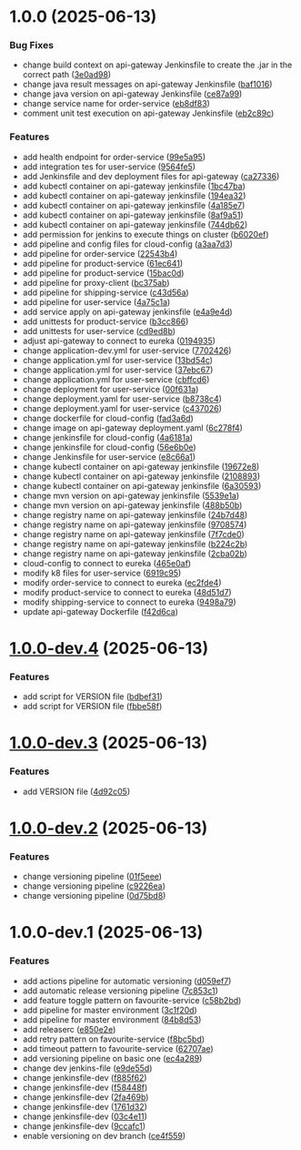 # 1.0.0 (2025-06-13)


### Bug Fixes

* change build context on api-gateway Jenkinsfile to create the .jar in the correct path ([3e0ad98](https://github.com/yuluka/ecommerce-microservice-backend-app/commit/3e0ad98c9e15b05d5b26130eab35185c4ea8e1eb))
* change java result messages on api-gateway Jenkinsfile ([baf1016](https://github.com/yuluka/ecommerce-microservice-backend-app/commit/baf10167749882056a0d48aaa60d204be61291f2))
* change java version on api-gateway Jenkinsfile ([ce87a99](https://github.com/yuluka/ecommerce-microservice-backend-app/commit/ce87a99463b0b7b2711ead7d423c0ba03aadd0b1))
* change service name for order-service ([eb8df83](https://github.com/yuluka/ecommerce-microservice-backend-app/commit/eb8df838662c2a6e7f383fcd6cb541abe88761b9))
* comment unit test execution on api-gateway Jenkinsfile ([eb2c89c](https://github.com/yuluka/ecommerce-microservice-backend-app/commit/eb2c89cf057e25fcced46002c132150a27bf01ef))


### Features

* add health endpoint for order-service ([99e5a95](https://github.com/yuluka/ecommerce-microservice-backend-app/commit/99e5a95fa4a12207beca393b7f68bb5b066a082d))
* add integration tes for user-service ([9564fe5](https://github.com/yuluka/ecommerce-microservice-backend-app/commit/9564fe505f82f10b255f675852fcf110ffc65987))
* add Jenkinsfile and dev deployment files for api-gateway ([ca27336](https://github.com/yuluka/ecommerce-microservice-backend-app/commit/ca27336206d69268e3ac4fc965f77302e894d4f8))
* add kubectl container on api-gateway jenkinsfile ([1bc47ba](https://github.com/yuluka/ecommerce-microservice-backend-app/commit/1bc47ba1b1b99eb3c8781c67a5bb52282dd60616))
* add kubectl container on api-gateway jenkinsfile ([194ea32](https://github.com/yuluka/ecommerce-microservice-backend-app/commit/194ea32a26eede71462ce7d2ee1a8dba856d82c0))
* add kubectl container on api-gateway jenkinsfile ([4a185e7](https://github.com/yuluka/ecommerce-microservice-backend-app/commit/4a185e7b423fae30470fad7c45d232b83d627dfb))
* add kubectl container on api-gateway jenkinsfile ([8af9a51](https://github.com/yuluka/ecommerce-microservice-backend-app/commit/8af9a51525d491c76c58523df33b3ff1b629c71e))
* add kubectl container on api-gateway jenkinsfile ([744db62](https://github.com/yuluka/ecommerce-microservice-backend-app/commit/744db627c683f7c3f9d1b20607907e7b9605cc2b))
* add permission for jenkins to execute things on cluster ([b6020ef](https://github.com/yuluka/ecommerce-microservice-backend-app/commit/b6020eff3c5d9a63ddd853508be5b7a44111bcf1))
* add pipeline and config files for cloud-config ([a3aa7d3](https://github.com/yuluka/ecommerce-microservice-backend-app/commit/a3aa7d33346b1a974e3e7c662348743fabc124d5))
* add pipeline for order-service ([22543b4](https://github.com/yuluka/ecommerce-microservice-backend-app/commit/22543b45b390e92c0a24d4785cff7877de4a1942))
* add pipeline for product-service ([61ec641](https://github.com/yuluka/ecommerce-microservice-backend-app/commit/61ec64116760ed405a205b6717985781689d0e6a))
* add pipeline for product-service ([15bac0d](https://github.com/yuluka/ecommerce-microservice-backend-app/commit/15bac0dbc63ed4b78c5ef50347b42811d5eee715))
* add pipeline for proxy-client ([bc375ab](https://github.com/yuluka/ecommerce-microservice-backend-app/commit/bc375ab30368ebd7d390a251a77e399141bb905b))
* add pipeline for shipping-service ([c43d56a](https://github.com/yuluka/ecommerce-microservice-backend-app/commit/c43d56a4b1cc1a47f548cda2096d8dcad28e0e1b))
* add pipeline for user-service ([4a75c1a](https://github.com/yuluka/ecommerce-microservice-backend-app/commit/4a75c1af452c15fc006885758f5b340a29088f71))
* add service apply on api-gateway jenkinsfile ([e4a9e4d](https://github.com/yuluka/ecommerce-microservice-backend-app/commit/e4a9e4da811d00bf29872e0aa10c8fc07dbf7132))
* add unittests for product-service ([b3cc866](https://github.com/yuluka/ecommerce-microservice-backend-app/commit/b3cc8662a5f826e26441c38acde5d13f2533212d))
* add unittests for user-service ([cd9ed8b](https://github.com/yuluka/ecommerce-microservice-backend-app/commit/cd9ed8b1bc9503dc3175d47e2c6042c6c5a3d3e6))
* adjust api-gateway to connect to eureka ([0194935](https://github.com/yuluka/ecommerce-microservice-backend-app/commit/0194935c20551a1fdd4170c41e5f247ca33f8c12))
* change application-dev.yml for user-service ([7702426](https://github.com/yuluka/ecommerce-microservice-backend-app/commit/7702426bcb1f188d2750aee420effda28d06333d))
* change application.yml for user-service ([13bd54c](https://github.com/yuluka/ecommerce-microservice-backend-app/commit/13bd54cfd4ab7b995118494a9c8c33b77ea0d012))
* change application.yml for user-service ([37ebc67](https://github.com/yuluka/ecommerce-microservice-backend-app/commit/37ebc67dd112b879a53f022740e45d6a303b576f))
* change application.yml for user-service ([cbffcd6](https://github.com/yuluka/ecommerce-microservice-backend-app/commit/cbffcd682e9f38ff36cceb5a855a8cab1dd28ff1))
* change deployment for user-service ([00f631a](https://github.com/yuluka/ecommerce-microservice-backend-app/commit/00f631a425ae6dcacd4904324b58b49341cf1076))
* change deployment.yaml for user-service ([b8738c4](https://github.com/yuluka/ecommerce-microservice-backend-app/commit/b8738c461e7e82308b98292ead7e31e9cb862acf))
* change deployment.yaml for user-service ([c437026](https://github.com/yuluka/ecommerce-microservice-backend-app/commit/c437026ada24c5b22ccc5f1e6570cbd660291594))
* change dockerfile for cloud-config ([fad3a6d](https://github.com/yuluka/ecommerce-microservice-backend-app/commit/fad3a6d05f8f45ce62de709a9b7fd6d4163184ff))
* change image on api-gateway deployment.yaml ([6c278f4](https://github.com/yuluka/ecommerce-microservice-backend-app/commit/6c278f45e048543b8a2d59bbdbb1dbfdf6cb7305))
* change jenkinsfile for cloud-config ([4a6181a](https://github.com/yuluka/ecommerce-microservice-backend-app/commit/4a6181aa172fab5d4e26ccccda9a9f31eb53208f))
* change jenkinsfile for cloud-config ([56e6b0e](https://github.com/yuluka/ecommerce-microservice-backend-app/commit/56e6b0e32e1c9e5eecf13049eb68f95678943767))
* change Jenkinsfile for user-service ([e8c66a1](https://github.com/yuluka/ecommerce-microservice-backend-app/commit/e8c66a1e37a92dbfa043b3fc717bc0aaca9d8683))
* change kubectl container on api-gateway jenkinsfile ([19672e8](https://github.com/yuluka/ecommerce-microservice-backend-app/commit/19672e8d1568656aae05bc62cf025ae5ca413c73))
* change kubectl container on api-gateway jenkinsfile ([2108893](https://github.com/yuluka/ecommerce-microservice-backend-app/commit/2108893b2cd955b1d945310b35df69818ac51dd6))
* change kubectl container on api-gateway jenkinsfile ([6a30593](https://github.com/yuluka/ecommerce-microservice-backend-app/commit/6a30593199dc977f0c1e8f5ffd7c0b91ca3af049))
* change mvn version on api-gateway jenkinsfile ([5539e1a](https://github.com/yuluka/ecommerce-microservice-backend-app/commit/5539e1acdbbf099ea9d37d16652f3bc06c306a95))
* change mvn version on api-gateway jenkinsfile ([488b50b](https://github.com/yuluka/ecommerce-microservice-backend-app/commit/488b50b84dda18090df68c2b6afd8235ca175914))
* change registry name on api-gateway jenkinsfile ([24b7d48](https://github.com/yuluka/ecommerce-microservice-backend-app/commit/24b7d4810d40aa5c6d6bd1589dedda8453f41d50))
* change registry name on api-gateway jenkinsfile ([9708574](https://github.com/yuluka/ecommerce-microservice-backend-app/commit/9708574cdd7d90e0b11fbb6929c25553b3b1b2ec))
* change registry name on api-gateway jenkinsfile ([7f7cde0](https://github.com/yuluka/ecommerce-microservice-backend-app/commit/7f7cde09aef95efc12b17b956769f69caf09b790))
* change registry name on api-gateway jenkinsfile ([b224c2b](https://github.com/yuluka/ecommerce-microservice-backend-app/commit/b224c2b1c8827d2d6202dbfb28b4cc1e05956ed8))
* change registry name on api-gateway jenkinsfile ([2cba02b](https://github.com/yuluka/ecommerce-microservice-backend-app/commit/2cba02b7506a3d7ba531f1565aac1398e40ca790))
* cloud-config to connect to eureka ([465e0af](https://github.com/yuluka/ecommerce-microservice-backend-app/commit/465e0af38cb2c37a063226cfb9d99d67e6b53168))
* modify k8 files for user-service ([6919c95](https://github.com/yuluka/ecommerce-microservice-backend-app/commit/6919c95bf51d902ef92a29777ec89c1d09719fae))
* modify order-service to connect to eureka ([ec2fde4](https://github.com/yuluka/ecommerce-microservice-backend-app/commit/ec2fde4c4e0fe847ee4bd90c4ff46c3b726d6060))
* modify product-service to connect to eureka ([48d51d7](https://github.com/yuluka/ecommerce-microservice-backend-app/commit/48d51d78a77c15668b120dc7ccdb911628425edc))
* modify shipping-service to connect to eureka ([9498a79](https://github.com/yuluka/ecommerce-microservice-backend-app/commit/9498a79ab666f124d71d2d9e06f21058d178ced7))
* update api-gateway Dockerfile ([f42d6ca](https://github.com/yuluka/ecommerce-microservice-backend-app/commit/f42d6ca8d36a0291298318704ac30e22b8ffd3a2))

# [1.0.0-dev.4](https://github.com/jpnino1018/ecommerce-microservice-backend-app/compare/v1.0.0-dev.3...v1.0.0-dev.4) (2025-06-13)


### Features

* add script for VERSION file ([bdbef31](https://github.com/jpnino1018/ecommerce-microservice-backend-app/commit/bdbef31cb964b038db72da8e4243141034f90952))
* add script for VERSION file ([fbbe58f](https://github.com/jpnino1018/ecommerce-microservice-backend-app/commit/fbbe58f0db437fa32d17c8b9b560ee51244a0272))

# [1.0.0-dev.3](https://github.com/jpnino1018/ecommerce-microservice-backend-app/compare/v1.0.0-dev.2...v1.0.0-dev.3) (2025-06-13)


### Features

* add VERSION file ([4d92c05](https://github.com/jpnino1018/ecommerce-microservice-backend-app/commit/4d92c05fdb67f43a8a138f93dd6148b771a213b8))

# [1.0.0-dev.2](https://github.com/jpnino1018/ecommerce-microservice-backend-app/compare/v1.0.0-dev.1...v1.0.0-dev.2) (2025-06-13)


### Features

* change versioning pipeline ([01f5eee](https://github.com/jpnino1018/ecommerce-microservice-backend-app/commit/01f5eee492b826e02e9cc737bc888a86db65f74e))
* change versioning pipeline ([c9226ea](https://github.com/jpnino1018/ecommerce-microservice-backend-app/commit/c9226eaac4dbb720aefb46e15a3a92b3317559cf))
* change versioning pipeline ([0d75bd8](https://github.com/jpnino1018/ecommerce-microservice-backend-app/commit/0d75bd85c200a33ae1af3b60ffb4296b6e338d67))

# 1.0.0-dev.1 (2025-06-13)


### Features

* add actions pipeline for automatic versioning ([d059ef7](https://github.com/jpnino1018/ecommerce-microservice-backend-app/commit/d059ef7bf5b48b04298a2100de3dc6e2f69339d3))
* add automatic release versioning pipeline ([7c853c1](https://github.com/jpnino1018/ecommerce-microservice-backend-app/commit/7c853c1d83fa72f614429402cc3058b82b856652))
* add feature toggle pattern on favourite-service ([c58b2bd](https://github.com/jpnino1018/ecommerce-microservice-backend-app/commit/c58b2bd789aa248c8c27e304488307f3a8d5b73a))
* add pipeline for master environment ([3c1f20d](https://github.com/jpnino1018/ecommerce-microservice-backend-app/commit/3c1f20d49f41b33b6185bee41a78d7ec4ffb2fa4))
* add pipeline for master environment ([84b8d53](https://github.com/jpnino1018/ecommerce-microservice-backend-app/commit/84b8d532f30d7253a178d1a4a943e448cee09b73))
* add releaserc ([e850e2e](https://github.com/jpnino1018/ecommerce-microservice-backend-app/commit/e850e2e7362e3ad95289f26d146eba93b7b0e47c))
* add retry pattern on favourite-service ([f8bc5bd](https://github.com/jpnino1018/ecommerce-microservice-backend-app/commit/f8bc5bdca4aaf00b5c36186071d52baf2081817a))
* add timeout pattern to favourite-service ([62707ae](https://github.com/jpnino1018/ecommerce-microservice-backend-app/commit/62707ae05dcfdd6df715ae179a3c12aa1276274e))
* add versioning pipeline on basic one ([ec4a289](https://github.com/jpnino1018/ecommerce-microservice-backend-app/commit/ec4a2894e5e7463ae4f2542d0bb58612431daf13))
* change dev jenkins-file ([e9de55d](https://github.com/jpnino1018/ecommerce-microservice-backend-app/commit/e9de55d3c5e08f00a7e56c37be9255770294046a))
* change jenkinsfile-dev ([f885f62](https://github.com/jpnino1018/ecommerce-microservice-backend-app/commit/f885f6255a77ab249bdd1b76388aaf227a8799ea))
* change jenkinsfile-dev ([f58448f](https://github.com/jpnino1018/ecommerce-microservice-backend-app/commit/f58448fed9d0b2259fd982165e97e045bb270f82))
* change jenkinsfile-dev ([2fa469b](https://github.com/jpnino1018/ecommerce-microservice-backend-app/commit/2fa469bc301bb7e35449ed02bdcc68fcfcc5788f))
* change jenkinsfile-dev ([1761d32](https://github.com/jpnino1018/ecommerce-microservice-backend-app/commit/1761d32b1d9e597074c75e06913453e058412a6f))
* change jenkinsfile-dev ([03c4e11](https://github.com/jpnino1018/ecommerce-microservice-backend-app/commit/03c4e113f47ae098507681f317e92c91a95e6724))
* change jenkinsfile-dev ([9ccafc1](https://github.com/jpnino1018/ecommerce-microservice-backend-app/commit/9ccafc156db3bcc0e7b78f5494a953b16e43c443))
* enable versioning on dev branch ([ce4f559](https://github.com/jpnino1018/ecommerce-microservice-backend-app/commit/ce4f55957340d0ddaae7cc9618f3df58ad51947b))
